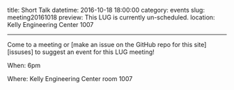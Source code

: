 title: Short Talk
datetime: 2016-10-18 18:00:00
category: events
slug: meeting20161018
preview: This LUG is currently un-scheduled.
location: Kelly Engineering Center 1007

---

Come to a meeting or [make an issue on the GitHub repo for this site][issuses]
to suggest an event for this LUG meeting!

[issues]: https://github.com/OSULUG/OSULUG-Website/issues

When: 6pm

Where: Kelly Engineering Center room 1007
